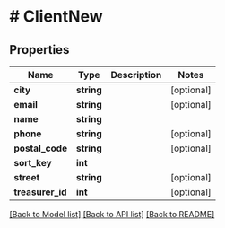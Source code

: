 # # ClientNew

## Properties

Name | Type | Description | Notes
------------ | ------------- | ------------- | -------------
**city** | **string** |  | [optional]
**email** | **string** |  | [optional]
**name** | **string** |  |
**phone** | **string** |  | [optional]
**postal_code** | **string** |  | [optional]
**sort_key** | **int** |  |
**street** | **string** |  | [optional]
**treasurer_id** | **int** |  | [optional]

[[Back to Model list]](../../README.md#models) [[Back to API list]](../../README.md#endpoints) [[Back to README]](../../README.md)
